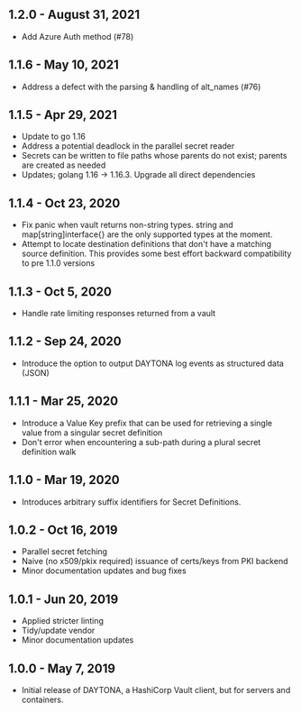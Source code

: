 ## 1.2.0 - August 31, 2021

- Add Azure Auth method (#78)

## 1.1.6 - May 10, 2021

- Address a defect with the parsing & handling of alt_names (#76)

## 1.1.5 - Apr 29, 2021

- Update to go 1.16
- Address a potential deadlock in the parallel secret reader
- Secrets can be written to file paths whose parents do not exist; parents are created as needed
- Updates; golang 1.16 -> 1.16.3. Upgrade all direct dependencies

## 1.1.4 - Oct 23, 2020

- Fix panic when vault returns non-string types. string and map[string]interface{} are the only supported types at the moment.
- Attempt to locate destination definitions that don't have a matching source definition. This provides some best effort backward compatibility to pre 1.1.0 versions

## 1.1.3 - Oct 5, 2020 

- Handle rate limiting responses returned from a vault

## 1.1.2 - Sep 24, 2020

- Introduce the option to output DAYTONA log events as structured data (JSON)

## 1.1.1 - Mar 25, 2020

- Introduce a Value Key prefix that can be used for retrieving a single value from a singular secret definition
- Don't error when encountering a sub-path during a plural secret definition walk

## 1.1.0 - Mar 19, 2020

- Introduces arbitrary suffix identifiers for Secret Definitions.

## 1.0.2 - Oct 16, 2019

- Parallel secret fetching
- Naive (no x509/pkix required) issuance of certs/keys from PKI backend
- Minor documentation updates and bug fixes

## 1.0.1 - Jun 20, 2019

- Applied stricter linting
- Tidy/update vendor
- Minor documentation updates

## 1.0.0 - May 7, 2019

- Initial release of DAYTONA, a HashiCorp Vault client, but for servers and containers.
